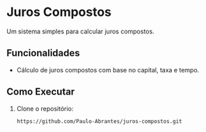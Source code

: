 # Juros Compostos

Um sistema simples para calcular juros compostos.

## Funcionalidades
- Cálculo de juros compostos com base no capital, taxa e tempo.

## Como Executar
1. Clone o repositório:  
   ```bash
   https://github.com/Paulo-Abrantes/juros-compostos.git
